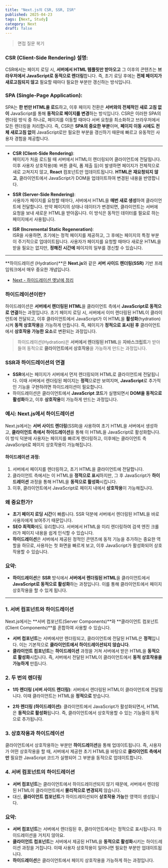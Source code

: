 ```yaml
---
title: "Next.js의 CSR, SSR, ISR"
published: 2025-04-23
tags: [Next, Study]
category: Next
draft: false
---
```

> 면접 질문 복기
### CSR (Client-Side Rendering) 설명:
CSR에서는 페이지 로딩 시, **서버에서 HTML 템플릿만 받아오고** 그 이후의 콘텐츠는 **브라우저에서 JavaScript로 동적으로 렌더링**합니다. 즉, 초기 로딩 후에는 **전체 페이지가 새로고침되지 않고** 필요할 때마다 필요한 부분만 갱신하는 방식입니다.
### SPA (Single-Page Application):
SPA는 **한 번만 HTML을 로드**하고, 이후 페이지 전환은 **서버와의 전체적인 새로 고침 없이** JavaScript를 통해 **동적으로 페이지를 변경**하는 방식입니다. CSR은 이러한 SPA의 렌더링 방식 중 하나로, 페이지를 이동할 때마다 서버 요청을 최소화하고 브라우저에서 모든 렌더링을 처리합니다.
즉, CSR은 **SPA의 중요한 부분**이며, **페이지 이동 시에도 전체 새로고침 없이** JavaScript로만 필요한 부분을 갱신하기 때문에 빠르고 유동적인 사용자 경험을 제공합니다.


---
- **CSR (Client-Side Rendering)**:  
    페이지가 처음 로드될 때 서버에서 HTML이 렌더링되어 클라이언트에 전달됩니다. 이후 사용자 상호작용(예: 버튼 클릭, 폼 제출 등)이 발생하면 페이지가 전체적으로 새로 고쳐지지 않고, **React** 컴포넌트만 업데이트됩니다. **HTML은 재요청되지 않고**, 클라이언트에서 JavaScript가 DOM을 업데이트하여 변경된 내용을 반영합니다.

- **SSR (Server-Side Rendering)**:  
    사용자가 페이지를 요청할 때마다, 서버에서 HTML을 **매번 새로 생성**하여 클라이언트에 전달합니다. 만약 페이지의 상태나 데이터가 변경되면, 클라이언트는 서버에 요청을 보내 새로운 HTML을 받아옵니다. 이 방식은 동적인 데이터를 필요로 하는 페이지에서 사용됩니다.
    
- **ISR (Incremental Static Regeneration)**:  
    ISR을 사용하면, 초기에는 정적 페이지를 제공하고, 그 후에는 페이지의 특정 부분이 주기적으로 업데이트됩니다. 사용자가 페이지를 요청할 때마다 새로운 HTML을 받을 필요는 없지만, **정해진 시간에** 페이지의 일부를 갱신할 수 있습니다.

---
**하이드레이션 (Hydration)**은 **Next.js**와 같은 **서버 사이드 렌더링(SSR)** 기반 프레임워크에서 매우 중요한 개념입니다.

- [Next - 하이드레이션 옛날에 정리](https://softourr.vercel.app/posts/projectcamp_nextjs/day10/)
### 하이드레이션이란?
하이드레이션은 **서버에서 렌더링된 HTML**을 클라이언트 측에서 **JavaScript로 동적으로 연결**하는 과정입니다. 초기 페이지 로딩 시, 서버에서 이미 렌더링된 HTML이 클라이언트에 전달되고, 이후 클라이언트에서 JavaScript가 이 HTML을 **활성화**(hydration)시켜 **동적 상호작용**을 가능하게 만듭니다. 즉, 페이지가 **정적으로 표시된 후** 클라이언트에서 **상호작용 가능한 요소**로 변환되는 과정입니다.
> 하이드레이션(Hydration)은 **서버에서 렌더링된 HTML**을 **자바스크립트**가 받아들여 동적으로 **클라이언트에서 상호작용**을 가능하게 만드는 과정입니다.
### SSR과 하이드레이션의 연결
- **SSR**에서는 페이지가 서버에서 먼저 렌더링되어 HTML로 클라이언트에 전달됩니다. 이때 서버에서 렌더링된 페이지는 **정적**으로만 보여지며, **JavaScript**로 추가적인 기능을 구현하려면 하이드레이션이 필요합니다.
- 하이드레이션은 클라이언트에서 **JavaScript 코드**가 실행되면서 **DOM을 동적으로 활성화**하고, 이후 **상호작용**이 가능하게 만드는 과정입니다.
### 예시: Next.js에서 하이드레이션
Next.js에서는 **서버 사이드 렌더링**(SSR)을 사용하여 초기 HTML을 서버에서 생성하고, **클라이언트 측에서 하이드레이션**을 통해 이 HTML을 JavaScript로 활성화합니다. 이 방식 덕분에 사용자는 페이지를 빠르게 렌더링하고, 이후에는 클라이언트 측 JavaScript로 페이지 상호작용이 가능해집니다.

#### 하이드레이션 과정:
1. 서버에서 페이지를 렌더링하고, 초기 HTML을 클라이언트에 전달합니다.
2. 클라이언트 측에서는 이 HTML을 **정적으로 표시**하지만, 그 후 JavaScript가 **하이드레이션** 과정을 통해 HTML을 **동적으로 활성화**시킵니다.
3. 이후, 클라이언트에서 JavaScript로 페이지 내에서 **상호작용**이 가능해집니다.

### 왜 중요한가?
- **초기 페이지 로딩 시간**이 빠릅니다. SSR 덕분에 서버에서 렌더링된 HTML을 바로 사용자에게 보여주기 때문입니다.
- **SEO 최적화**에도 유리합니다. 서버에서 HTML을 미리 렌더링하여 검색 엔진 크롤러가 페이지 내용을 쉽게 인식할 수 있습니다.
- **하이드레이션**은 서버에서 제공된 정적인 콘텐츠에 동적 기능을 추가하는 중요한 역할을 하므로, 사용자는 첫 화면을 빠르게 보고, 이후 JavaScript가 활성화되어 상호작용할 수 있습니다.
    

### 요약:
- **하이드레이션**은 **SSR** 방식에서 **서버에서 렌더링된 HTML**을 클라이언트에서 **JavaScript로 동적으로 활성화**하는 과정입니다. 이를 통해 클라이언트에서 페이지 상호작용을 할 수 있게 됩니다.
---
### 1. **서버 컴포넌트와 하이드레이션**
Next.js에서는 **서버 컴포넌트(Server Components)**와 **클라이언트 컴포넌트(Client Components)**를 혼합하여 사용할 수 있습니다.
- **서버 컴포넌트**는 서버에서만 렌더링되고, 클라이언트에 전달된 HTML은 **정적**입니다. 이는 기본적으로 **클라이언트에서 하이드레이션되지 않습니다**.
- **클라이언트 컴포넌트**는 **하이드레이션** 과정을 거쳐 서버에서 받은 HTML을 **동적으로 활성화**시킵니다. 즉, 서버에서 전달된 HTML이 클라이언트에서 **동적 상호작용을 가능하게** 만듭니다.

### 2. **두 번의 렌더링**

- **1차 렌더링 (서버 사이드 렌더링)**: 서버에서 렌더링된 HTML이 클라이언트에 전달됩니다. 이때 클라이언트는 HTML을 **정적으로** 받습니다.
    
- **2차 렌더링 (하이드레이션)**: 클라이언트에서 JavaScript가 활성화되면서, HTML은 **동적으로 활성화**됩니다. 즉, 클라이언트에서 상호작용할 수 있는 기능들이 동적으로 추가됩니다.
    

### 3. **상호작용과 하이드레이션**

클라이언트에서 상호작용하는 부분만 **하이드레이션**을 통해 업데이트됩니다. 즉, 사용자가 어떤 상호작용을 할 때, 서버에서 제공한 초기 HTML을 바탕으로 **클라이언트 측에서만** 필요한 JavaScript 코드가 실행되어 그 부분을 동적으로 업데이트합니다.

### 4. **서버 컴포넌트의 하이드레이션**
- **서버 컴포넌트**는 클라이언트에서 하이드레이션되지 않기 때문에, 서버에서 렌더링된 HTML이 클라이언트에서 **물리적으로 변경되지** 않습니다.
- 대신, **클라이언트 컴포넌트**가 하이드레이션되어 **상호작용 가능**한 영역이 생성됩니다.
### 요약:
- **서버 컴포넌트**는 서버에서 렌더링된 후, 클라이언트에서는 정적으로 표시됩니다. 하이드레이션을 거치지 않아요.
- **클라이언트 컴포넌트**는 서버에서 제공된 HTML을 **동적으로 활성화**시키는 하이드레이션 과정을 거칩니다. 이때 사용자 상호작용이 일어나면 필요한 부분만 업데이트됩니다.
- **하이드레이션**은 클라이언트에서 페이지 상호작용을 가능하게 하는 과정입니다.